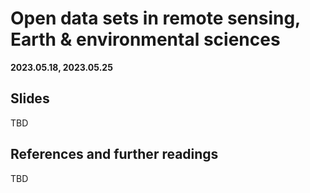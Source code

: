 # Open data sets in remote sensing, Earth & environmental sciences

**2023.05.18, 2023.05.25**

## Slides

TBD

## References and further readings

TBD